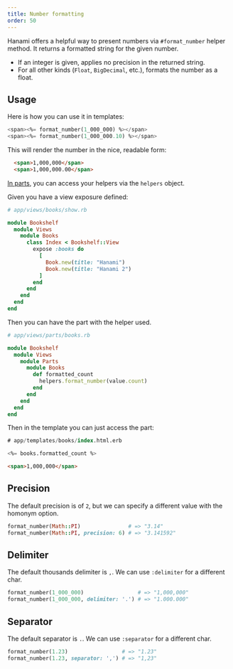 ```yaml
---
title: Number formatting
order: 50
---
```


Hanami offers a helpful way to present numbers via `#format_number` helper method. It returns a formatted string for the given number.

- If an integer is given, applies no precision in the returned string.
- For all other kinds (`Float`, `BigDecimal`, etc.), formats the number as a float.

## Usage

Here is how you can use it in templates:

```sql
<span><%= format_number(1_000_000) %></span>
<span><%= format_number(1_000_000.10) %></span>
```
This will render the number in the nice, readable form:

```html
  <span>1,000,000</span>
  <span>1,000,000.00</span>
```

[In parts](/v2.2/views/parts), you can access your helpers via the `helpers` object.

Given you have a view exposure defined:

```ruby
# app/views/books/show.rb

module Bookshelf
  module Views
    module Books
      class Index < Bookshelf::View
        expose :books do
          [
            Book.new(title: "Hanami")
            Book.new(title: "Hanami 2")
          ]
        end
      end
    end
  end
end
```

Then you can have the part with the helper used.

```ruby
# app/views/parts/books.rb

module Bookshelf
  module Views
    module Parts
      module Books
        def formatted_count
          helpers.format_number(value.count)
        end
      end
    end
  end
end
```

Then in the template you can just access the part:

```sql
# app/templates/books/index.html.erb

<%= books.formatted_count %>
```

```html
<span>1,000,000</span>
```

## Precision

The default precision is of `2`, but we can specify a different value with the homonym option.

```ruby
format_number(Math::PI)               # => "3.14"
format_number(Math::PI, precision: 6) # => "3.141592"
```

## Delimiter

The default thousands delimiter is `,`. We can use `:delimiter` for a different char.

```ruby
format_number(1_000_000)                 # => "1,000,000"
format_number(1_000_000, delimiter: '.') # => "1.000.000"
```

## Separator

The default separator is `.`. We can use `:separator` for a different char.

```ruby
format_number(1.23)                 # => "1.23"
format_number(1.23, separator: ',') # => "1,23"
```
